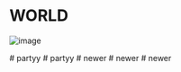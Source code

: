 ﻿# WORLD
![image](https://github.com/user-attachments/assets/444f88eb-f71b-4df8-8e92-f2ae6d96e4ef)

#   p a r t y y  
 #   p a r t y y  
 #   n e w e r  
 #   n e w e r  
 #   n e w e r  
 